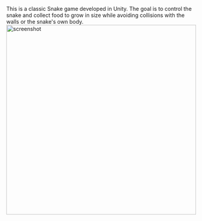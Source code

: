 This is a classic Snake game developed in Unity. The goal is to control the snake and collect food to grow in size while avoiding collisions with the walls or the snake's own body.
<img src="https://github.com/user-attachments/assets/8416e535-38e9-48f8-bd25-b1e192364535" alt="screenshot" width="500"/>
